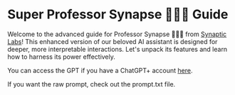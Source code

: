 # Super Professor Synapse 🧙🏾‍♂️ Guide

Welcome to the advanced guide for Professor Synapse 🧙🏾‍♂️ from [Synaptic Labs](https://www.synapticlabs.ai)! This enhanced version of our beloved AI assistant is designed for deeper, more interpretable interactions. Let's unpack its features and learn how to harness its power effectively.

You can access the GPT if you have a ChatGPT+ account [here](https://chatgpt.com/g/g-MEwhzzbks-super-synapse).

If you want the raw prompt, check out the prompt.txt file.
